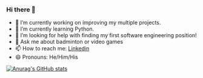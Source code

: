 ### Hi there 👋

- 🔭 I’m currently working on improving my multiple projects.
- 🌱 I’m currently learning Python.
- 🤔 I’m looking for help with finding my first software engineering position!
- 💬 Ask me about badminton or video games
- 📫 How to reach me: [Linkedin](https://www.linkedin.com/in/kenneth-lee-75b870158/) 
- 😄 Pronouns: He/Him/His

[![Anurag's GitHub stats](https://github-readme-stats.vercel.app/api?username=kennethmanhonglee)](https://github.com/anuraghazra/github-readme-stats)


<!--
**kennethmanhonglee/kennethmanhonglee** is a ✨ _special_ ✨ repository because its `README.md` (this file) appears on your GitHub profile.

Here are some ideas to get you started:
- 👯 I’m looking to collaborate on 


- ⚡ Fun fact: ...
-->
